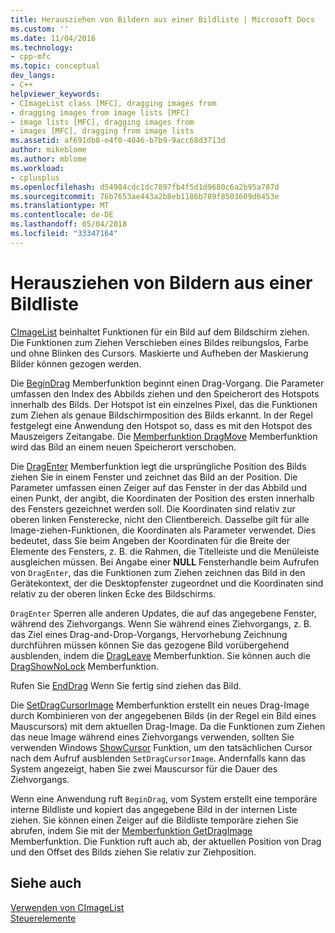 ```yaml
---
title: Herausziehen von Bildern aus einer Bildliste | Microsoft Docs
ms.custom: ''
ms.date: 11/04/2016
ms.technology:
- cpp-mfc
ms.topic: conceptual
dev_langs:
- C++
helpviewer_keywords:
- CImageList class [MFC], dragging images from
- dragging images from image lists [MFC]
- image lists [MFC], dragging images from
- images [MFC], dragging from image lists
ms.assetid: af691db8-e4f0-4046-b7b9-9acc68d3713d
author: mikeblome
ms.author: mblome
ms.workload:
- cplusplus
ms.openlocfilehash: d54984cdc1dc7897fb4f5d1d9680c6a2b95a787d
ms.sourcegitcommit: 76b7653ae443a2b8eb1186b789f8503609d6453e
ms.translationtype: MT
ms.contentlocale: de-DE
ms.lasthandoff: 05/04/2018
ms.locfileid: "33347164"
---
```

# <a name="dragging-images-from-an-image-list"></a>Herausziehen von Bildern aus einer Bildliste
[CImageList](../mfc/reference/cimagelist-class.md) beinhaltet Funktionen für ein Bild auf dem Bildschirm ziehen. Die Funktionen zum Ziehen Verschieben eines Bildes reibungslos, Farbe und ohne Blinken des Cursors. Maskierte und Aufheben der Maskierung Bilder können gezogen werden.  
  
 Die [BeginDrag](../mfc/reference/cimagelist-class.md#begindrag) Memberfunktion beginnt einen Drag-Vorgang. Die Parameter umfassen den Index des Abbilds ziehen und den Speicherort des Hotspots innerhalb des Bilds. Der Hotspot ist ein einzelnes Pixel, das die Funktionen zum Ziehen als genaue Bildschirmposition des Bilds erkannt. In der Regel festgelegt eine Anwendung den Hotspot so, dass es mit den Hotspot des Mauszeigers Zeitangabe. Die [Memberfunktion DragMove](../mfc/reference/cimagelist-class.md#dragmove) Memberfunktion wird das Bild an einem neuen Speicherort verschoben.  
  
 Die [DragEnter](../mfc/reference/cimagelist-class.md#dragenter) Memberfunktion legt die ursprüngliche Position des Bilds ziehen Sie in einem Fenster und zeichnet das Bild an der Position. Die Parameter umfassen einen Zeiger auf das Fenster in der das Abbild und einen Punkt, der angibt, die Koordinaten der Position des ersten innerhalb des Fensters gezeichnet werden soll. Die Koordinaten sind relativ zur oberen linken Fensterecke, nicht den Clientbereich. Dasselbe gilt für alle Image-ziehen-Funktionen, die Koordinaten als Parameter verwendet. Dies bedeutet, dass Sie beim Angeben der Koordinaten für die Breite der Elemente des Fensters, z. B. die Rahmen, die Titelleiste und die Menüleiste ausgleichen müssen. Bei Angabe einer **NULL** Fensterhandle beim Aufrufen von `DragEnter`, das die Funktionen zum Ziehen zeichnen das Bild in den Gerätekontext, der die Desktopfenster zugeordnet und die Koordinaten sind relativ zu der oberen linken Ecke des Bildschirms.  
  
 `DragEnter` Sperren alle anderen Updates, die auf das angegebene Fenster, während des Ziehvorgangs. Wenn Sie während eines Ziehvorgangs, z. B. das Ziel eines Drag-and-Drop-Vorgangs, Hervorhebung Zeichnung durchführen müssen können Sie das gezogene Bild vorübergehend ausblenden, indem die [DragLeave](../mfc/reference/cimagelist-class.md#dragleave) Memberfunktion. Sie können auch die [DragShowNoLock](../mfc/reference/cimagelist-class.md#dragshownolock) Memberfunktion.  
  
 Rufen Sie [EndDrag](../mfc/reference/cimagelist-class.md#enddrag) Wenn Sie fertig sind ziehen das Bild.  
  
 Die [SetDragCursorImage](../mfc/reference/cimagelist-class.md#setdragcursorimage) Memberfunktion erstellt ein neues Drag-Image durch Kombinieren von der angegebenen Bilds (in der Regel ein Bild eines Mauscursors) mit dem aktuellen Drag-Image. Da die Funktionen zum Ziehen das neue Image während eines Ziehvorgangs verwenden, sollten Sie verwenden Windows [ShowCursor](http://msdn.microsoft.com/library/windows/desktop/ms648396) Funktion, um den tatsächlichen Cursor nach dem Aufruf ausblenden `SetDragCursorImage`. Andernfalls kann das System angezeigt, haben Sie zwei Mauscursor für die Dauer des Ziehvorgangs.  
  
 Wenn eine Anwendung ruft `BeginDrag`, vom System erstellt eine temporäre interne Bildliste und kopiert das angegebene Bild in der internen Liste ziehen. Sie können einen Zeiger auf die Bildliste temporäre ziehen Sie abrufen, indem Sie mit der [Memberfunktion GetDragImage](../mfc/reference/cimagelist-class.md#getdragimage) Memberfunktion. Die Funktion ruft auch ab, der aktuellen Position von Drag und den Offset des Bilds ziehen Sie relativ zur Ziehposition.  
  
## <a name="see-also"></a>Siehe auch  
 [Verwenden von CImageList](../mfc/using-cimagelist.md)   
 [Steuerelemente](../mfc/controls-mfc.md)


